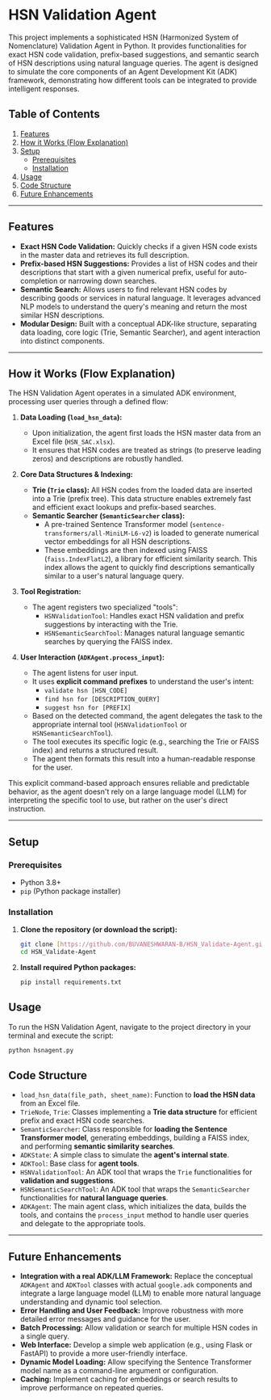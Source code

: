 # HSN Validation Agent

This project implements a sophisticated HSN (Harmonized System of Nomenclature) Validation Agent in Python. It provides functionalities for exact HSN code validation, prefix-based suggestions, and semantic search of HSN descriptions using natural language queries. The agent is designed to simulate the core components of an Agent Development Kit (ADK) framework, demonstrating how different tools can be integrated to provide intelligent responses.

## Table of Contents

1.  [Features](#features)
2.  [How it Works (Flow Explanation)](#how-it-works-flow-explanation)
3.  [Setup](#setup)
    * [Prerequisites](#prerequisites)
    * [Installation](#installation)
4.  [Usage](#usage)
5.  [Code Structure](#code-structure)
6.  [Future Enhancements](#future-enhancements)

---

## Features

* **Exact HSN Code Validation:** Quickly checks if a given HSN code exists in the master data and retrieves its full description.
* **Prefix-based HSN Suggestions:** Provides a list of HSN codes and their descriptions that start with a given numerical prefix, useful for auto-completion or narrowing down searches.
* **Semantic Search:** Allows users to find relevant HSN codes by describing goods or services in natural language. It leverages advanced NLP models to understand the query's meaning and return the most similar HSN descriptions.
* **Modular Design:** Built with a conceptual ADK-like structure, separating data loading, core logic (Trie, Semantic Searcher), and agent interaction into distinct components.

---

## How it Works (Flow Explanation)

The HSN Validation Agent operates in a simulated ADK environment, processing user queries through a defined flow:

1.  **Data Loading (`load_hsn_data`):**
    * Upon initialization, the agent first loads the HSN master data from an Excel file (`HSN_SAC.xlsx`).
    * It ensures that HSN codes are treated as strings (to preserve leading zeros) and descriptions are robustly handled.

2.  **Core Data Structures & Indexing:**
    * **Trie (`Trie` class):** All HSN codes from the loaded data are inserted into a Trie (prefix tree). This data structure enables extremely fast and efficient exact lookups and prefix-based searches.
    * **Semantic Searcher (`SemanticSearcher` class):**
        * A pre-trained Sentence Transformer model (`sentence-transformers/all-MiniLM-L6-v2`) is loaded to generate numerical vector embeddings for all HSN descriptions.
        * These embeddings are then indexed using FAISS (`faiss.IndexFlatL2`), a library for efficient similarity search. This index allows the agent to quickly find descriptions semantically similar to a user's natural language query.

3.  **Tool Registration:**
    * The agent registers two specialized "tools":
        * `HSNValidationTool`: Handles exact HSN validation and prefix suggestions by interacting with the Trie.
        * `HSNSemanticSearchTool`: Manages natural language semantic searches by querying the FAISS index.

4.  **User Interaction (`ADKAgent.process_input`):**
    * The agent listens for user input.
    * It uses **explicit command prefixes** to understand the user's intent:
        * `validate hsn [HSN_CODE]`
        * `find hsn for [DESCRIPTION_QUERY]`
        * `suggest hsn for [PREFIX]`
    * Based on the detected command, the agent delegates the task to the appropriate internal tool (`HSNValidationTool` or `HSNSemanticSearchTool`).
    * The tool executes its specific logic (e.g., searching the Trie or FAISS index) and returns a structured result.
    * The agent then formats this result into a human-readable response for the user.

This explicit command-based approach ensures reliable and predictable behavior, as the agent doesn't rely on a large language model (LLM) for interpreting the specific tool to use, but rather on the user's direct instruction.

---

## Setup

### Prerequisites

* Python 3.8+
* `pip` (Python package installer)

### Installation

1.  **Clone the repository (or download the script):**
    ```bash
    git clone [https://github.com/BUVANESHWARAN-B/HSN_Validate-Agent.git](https://github.com/BUVANESHWARAN-B/HSN_Validate-Agent.git)
    cd HSN_Validate-Agent
    ```

2.  **Install required Python packages:**
    ```bash
    pip install requirements.txt
    ```

## Usage

To run the HSN Validation Agent, navigate to the project directory in your terminal and execute the script:

```bash
python hsnagent.py
```

## Code Structure

* `load_hsn_data(file_path, sheet_name)`: Function to **load the HSN data** from an Excel file.
* `TrieNode`, `Trie`: Classes implementing a **Trie data structure** for efficient prefix and exact HSN code searches.
* `SemanticSearcher`: Class responsible for **loading the Sentence Transformer model**, generating embeddings, building a FAISS index, and performing **semantic similarity searches**.
* `ADKState`: A simple class to simulate the **agent's internal state**.
* `ADKTool`: Base class for **agent tools**.
* `HSNValidationTool`: An ADK tool that wraps the `Trie` functionalities for **validation and suggestions**.
* `HSNSemanticSearchTool`: An ADK tool that wraps the `SemanticSearcher` functionalities for **natural language queries**.
* `ADKAgent`: The main agent class, which initializes the data, builds the tools, and contains the `process_input` method to handle user queries and delegate to the appropriate tools.

---

## Future Enhancements

* **Integration with a real ADK/LLM Framework:** Replace the conceptual `ADKAgent` and `ADKTool` classes with actual `google.adk` components and integrate a large language model (LLM) to enable more natural language understanding and dynamic tool selection.
* **Error Handling and User Feedback:** Improve robustness with more detailed error messages and guidance for the user.
* **Batch Processing:** Allow validation or search for multiple HSN codes in a single query.
* **Web Interface:** Develop a simple web application (e.g., using Flask or FastAPI) to provide a more user-friendly interface.
* **Dynamic Model Loading:** Allow specifying the Sentence Transformer model name as a command-line argument or configuration.
* **Caching:** Implement caching for embeddings or search results to improve performance on repeated queries.
